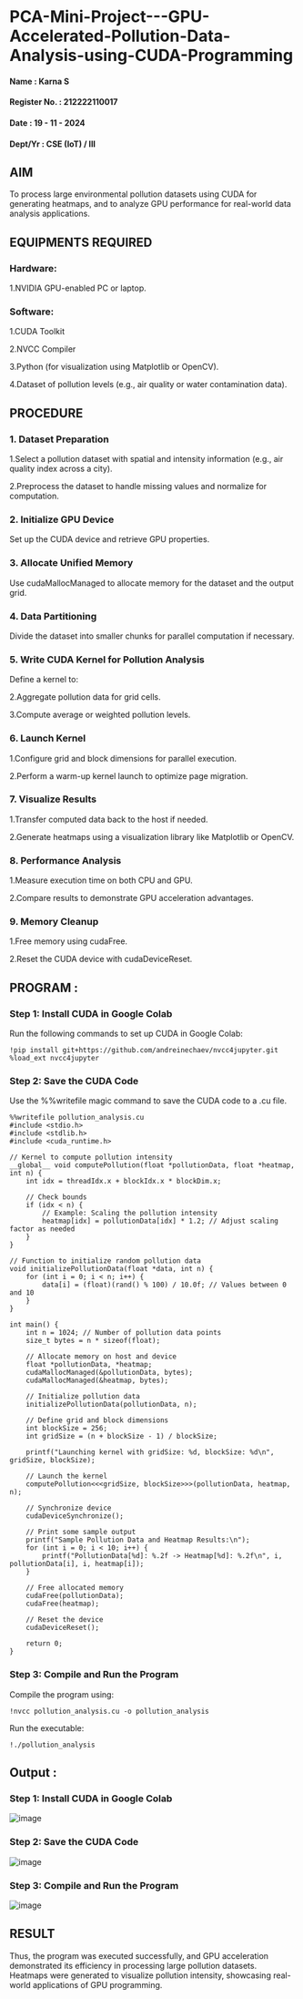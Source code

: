 # PCA-Mini-Project---GPU-Accelerated-Pollution-Data-Analysis-using-CUDA-Programming

#### Name : Karna S
#### Register No. : 212222110017
#### Date : 19 - 11 - 2024
#### Dept/Yr : CSE (IoT) / III

## AIM
To process large environmental pollution datasets using CUDA for generating heatmaps, and to analyze GPU performance for real-world data analysis applications.

## EQUIPMENTS REQUIRED
### Hardware: 
  1.NVIDIA GPU-enabled PC or laptop.
### Software:
  1.CUDA Toolkit
  
  2.NVCC Compiler
  
  3.Python (for visualization using Matplotlib or OpenCV).
  
  4.Dataset of pollution levels (e.g., air quality or water contamination data).

## PROCEDURE
### 1. Dataset Preparation
  1.Select a pollution dataset with spatial and intensity information (e.g., air quality index across a city).
  
  2.Preprocess the dataset to handle missing values and normalize for computation.
### 2. Initialize GPU Device
  Set up the CUDA device and retrieve GPU properties.
### 3. Allocate Unified Memory
  Use cudaMallocManaged to allocate memory for the dataset and the output grid.
### 4. Data Partitioning
  Divide the dataset into smaller chunks for parallel computation if necessary.
### 5. Write CUDA Kernel for Pollution Analysis
  Define a kernel to:
  
  2.Aggregate pollution data for grid cells.
  
  3.Compute average or weighted pollution levels.
### 6. Launch Kernel
  1.Configure grid and block dimensions for parallel execution.
  
  2.Perform a warm-up kernel launch to optimize page migration.
### 7. Visualize Results
  1.Transfer computed data back to the host if needed.
  
  2.Generate heatmaps using a visualization library like Matplotlib or OpenCV.
### 8. Performance Analysis
  1.Measure execution time on both CPU and GPU.
  
  2.Compare results to demonstrate GPU acceleration advantages.
### 9. Memory Cleanup
  1.Free memory using cudaFree.
  
  2.Reset the CUDA device with cudaDeviceReset.

## PROGRAM :
### Step 1: Install CUDA in Google Colab

Run the following commands to set up CUDA in Google Colab:

```
!pip install git+https://github.com/andreinechaev/nvcc4jupyter.git
%load_ext nvcc4jupyter
```
### Step 2: Save the CUDA Code

Use the %%writefile magic command to save the CUDA code to a .cu file.

```
%%writefile pollution_analysis.cu
#include <stdio.h>
#include <stdlib.h>
#include <cuda_runtime.h>

// Kernel to compute pollution intensity
__global__ void computePollution(float *pollutionData, float *heatmap, int n) {
    int idx = threadIdx.x + blockIdx.x * blockDim.x;

    // Check bounds
    if (idx < n) {
        // Example: Scaling the pollution intensity
        heatmap[idx] = pollutionData[idx] * 1.2; // Adjust scaling factor as needed
    }
}

// Function to initialize random pollution data
void initializePollutionData(float *data, int n) {
    for (int i = 0; i < n; i++) {
        data[i] = (float)(rand() % 100) / 10.0f; // Values between 0 and 10
    }
}

int main() {
    int n = 1024; // Number of pollution data points
    size_t bytes = n * sizeof(float);

    // Allocate memory on host and device
    float *pollutionData, *heatmap;
    cudaMallocManaged(&pollutionData, bytes);
    cudaMallocManaged(&heatmap, bytes);

    // Initialize pollution data
    initializePollutionData(pollutionData, n);

    // Define grid and block dimensions
    int blockSize = 256;
    int gridSize = (n + blockSize - 1) / blockSize;

    printf("Launching kernel with gridSize: %d, blockSize: %d\n", gridSize, blockSize);

    // Launch the kernel
    computePollution<<<gridSize, blockSize>>>(pollutionData, heatmap, n);

    // Synchronize device
    cudaDeviceSynchronize();

    // Print some sample output
    printf("Sample Pollution Data and Heatmap Results:\n");
    for (int i = 0; i < 10; i++) {
        printf("PollutionData[%d]: %.2f -> Heatmap[%d]: %.2f\n", i, pollutionData[i], i, heatmap[i]);
    }

    // Free allocated memory
    cudaFree(pollutionData);
    cudaFree(heatmap);

    // Reset the device
    cudaDeviceReset();

    return 0;
}
```

### Step 3: Compile and Run the Program

Compile the program using:

```
!nvcc pollution_analysis.cu -o pollution_analysis
```

Run the executable:

```
!./pollution_analysis
```

## Output :
### Step 1: Install CUDA in Google Colab
![image](https://github.com/user-attachments/assets/cca71f4a-2bfc-44f7-a32b-f18774df91e3)

### Step 2: Save the CUDA Code
![image](https://github.com/user-attachments/assets/be115cd8-6612-43b9-b613-fe1b726a21f1)

### Step 3: Compile and Run the Program
![image](https://github.com/user-attachments/assets/ffc9b47b-a148-403f-bc9f-35fb830fb96b)

## RESULT
Thus, the program was executed successfully, and GPU acceleration demonstrated its efficiency in processing large pollution datasets. Heatmaps were generated to visualize pollution intensity, showcasing real-world applications of GPU programming.
